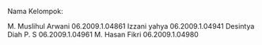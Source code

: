 Nama Kelompok:

M. Muslihul Arwani      06.2009.1.04861
Izzani yahya		06.2009.1.04941
Desintya Diah P. S	06.2009.1.04961
M. Hasan Fikri		06.2009.1.04980
